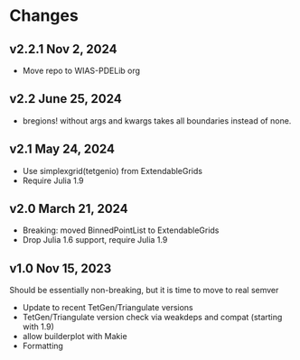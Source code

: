 # Changes
## v2.2.1 Nov 2, 2024
- Move repo to WIAS-PDELib org

## v2.2 June 25, 2024
- bregions! without args and kwargs takes all boundaries instead of none.

## v2.1 May 24, 2024
- Use simplexgrid(tetgenio) from ExtendableGrids
- Require Julia 1.9

## v2.0 March 21, 2024
- Breaking: moved BinnedPointList to ExtendableGrids
- Drop Julia 1.6 support, require Julia 1.9

## v1.0 Nov 15, 2023
Should be essentially non-breaking, but it is time to move to real semver
- Update to recent TetGen/Triangulate versions
- TetGen/Triangulate version check via weakdeps and compat (starting with 1.9)
- allow builderplot with Makie
- Formatting

